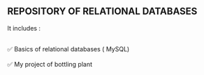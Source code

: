 <h2> REPOSITORY OF RELATIONAL DATABASES </h2>
<p allign="left"> It includes : </p>
<br> ✅ Basics of relational databases ( MySQL) </br>
<br> ✅ My project of bottling plant </br>
